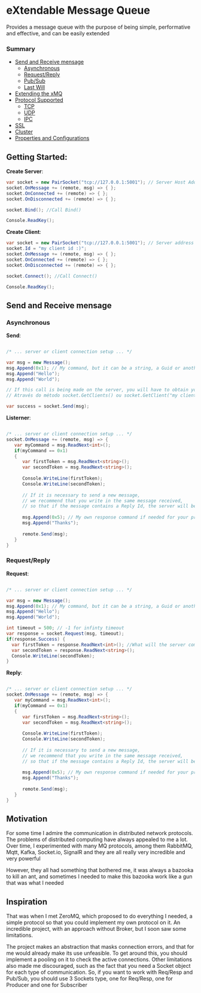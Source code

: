 # eXtendable Message Queue
Provides a message queue with the purpose of being simple, performative and effective, and can be easily extended

### Summary

* [Send and Receive mensage](#send-and-receive-mensage)
   - [Asynchronous](#send-and-receive-mensage)
   - [Request/Reply](#send-and-receive-mensage)
   - [Pub/Sub](#send-and-receive-mensage)
   - [Last Will](#send-and-receive-mensage)
* [Extending the xMQ](#send-and-receive-mensage)
* [Protocol Supported](#send-and-receive-mensage)
   - [TCP](#send-and-receive-mensage)
   - [UDP](#send-and-receive-mensage)
   - [IPC](#send-and-receive-mensage)
* [SSL](#send-and-receive-mensage)
* [Cluster](#send-and-receive-mensage)
* [Properties and Configurations](#send-and-receive-mensage)

   
## Getting Started:


**Create Server**:

```c#
var socket = new PairSocket("tcp://127.0.0.1:5001"); // Server Host Address
socket.OnMessage += (remote, msg) => { };
socket.OnConnected += (remote) => { };
socket.OnDisconnected += (remote) => { };

socket.Bind(); //Call Bind()

Console.ReadKey();
```

**Create Client**:

```c#
var socket = new PairSocket("tcp://127.0.0.1:5001"); // Server address
socket.Id = "my client id :)";
socket.OnMessage += (remote, msg) => { };
socket.OnConnected += (remote) => { };
socket.OnDisconnected += (remote) => { };

socket.Connect(); //Call Connect()

Console.ReadKey();
```
## Send and Receive mensage

### Asynchronous

**Send**:

```c#

/* ... server or client connection setup ... */

var msg = new Message();
msg.Append(0x1); // My command, but it can be a string, a Guid or another primite type :)
msg.Append("Hello");
msg.Append("World");

// If this call is being made on the server, you will have to obtain your client's socket
// Através do método socket.GetClients() ou socket.GetClient("my client id :)")

var success = socket.Send(msg);

```

**Listerner**:

```c#

/* ... server or client connection setup ... */
socket.OnMessage += (remote, msg) => { 
   var myCommand = msg.ReadNext<int>();
   if(myCommand == 0x1) 
   {
      var firstToken = msg.ReadNext<string>();
      var secondToken = msg.ReadNext<string>();
      
      Console.WriteLine(firstToken);
      Console.WriteLine(secondToken);
      
      // If it is necessary to send a new message, 
      // we recommend that you write in the same message received, 
      // so that if the message contains a Reply Id, the server will be able to find the requester
      
      msg.Append(0x5); // My own response command if needed for your protocol
      msg.Append("Thanks");
      
      remote.Send(msg);
   }
}

```

### Request/Reply

**Request**:

```c#

/* ... server or client connection setup ... */

var msg = new Message();
msg.Append(0x1); // My command, but it can be a string, a Guid or another primite type :)
msg.Append("Hello");
msg.Append("World");

int timeout = 500; // -1 for infinty timeout
var response = socket.Request(msg, timeout);
if(response.Success) {
  var firstToken = response.ReadNext<int>(); //What will the server command be? Did he send a 0x5 or 0x6 to me? :)
  var secondToken = response.ReadNext<string>();
  Console.WriteLine(secondToken);
}
```

**Reply**:

```c#

/* ... server or client connection setup ... */
socket.OnMessage += (remote, msg) => { 
   var myCommand = msg.ReadNext<int>();
   if(myCommand == 0x1) 
   {
      var firstToken = msg.ReadNext<string>();
      var secondToken = msg.ReadNext<string>();
      
      Console.WriteLine(firstToken);
      Console.WriteLine(secondToken);
      
      // If it is necessary to send a new message, 
      // we recommend that you write in the same message received, 
      // so that if the message contains a Reply Id, the server will be able to find the requester
      
      msg.Append(0x5); // My own response command if needed for your protocol
      msg.Append("Thanks");
      
      remote.Send(msg);
   }
}


```


## Motivation
For some time I admire the communication in distributed network protocols. The problems of distributed computing have always appealed to me a lot.
Over time, I experimented with many MQ protocols, among them RabbitMQ, Mqtt, Kafka, Socket.io, SignalR and they are all really very incredible and very powerful

However, they all had something that bothered me, it was always a bazooka to kill an ant, and sometimes I needed to make this bazooka work like a gun that was what I needed

## Inspiration
That was when I met ZeroMQ, which proposed to do everything I needed, a simple protocol so that you could implement my own protocol on it.
An incredible project, with an approach without Broker, but I soon saw some limitations.

The project makes an abstraction that masks connection errors, and that for me would already make its use unfeasible.
To get around this, you should implement a pooling on it to check the active connections.
Other limitations also made me discouraged, such as the fact that you need a Socket object for each type of communication. So, if you want to work with Req/Resp and Pub/Sub, you should use 3 Sockets type, one for Req/Resp, one for Producer and one for Subscriber
